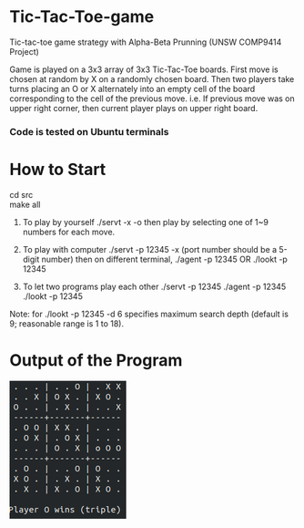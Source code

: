 # Tic-Tac-Toe-game
Tic-tac-toe game strategy with Alpha-Beta Prunning (UNSW COMP9414 Project)

Game is played on a 3x3 array of 3x3 Tic-Tac-Toe boards. First move is chosen at random by X on a randomly chosen board.
Then two players take turns placing an O or X alternately into an empty cell of the board corresponding to the cell of the previous move.
i.e. If previous move was on upper right corner, then current player plays on upper right board.

### Code is tested on Ubuntu terminals

# How to Start
cd src  
make all

1. To play by yourself
./servt -x -o
then play by selecting one of 1~9 numbers for each move.

2. To play with computer
./servt -p 12345 -x (port number should be a 5-digit number)
then on different terminal,
./agent -p 12345 OR ./lookt -p 12345

3. To let two programs play each other
./servt -p 12345
./agent -p 12345
./lookt -p 12345

Note: for ./lookt -p 12345 -d 6 specifies maximum search depth (default is 9; reasonable range is 1 to 18).

# Output of the Program
![TicTacToe](AB_TicTacToe.png) 
